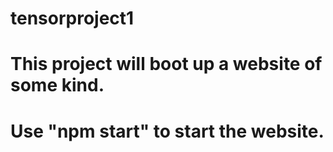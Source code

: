 # tensorproject1
# This project will boot up a website of some kind.
# Use "npm start" to start the website.